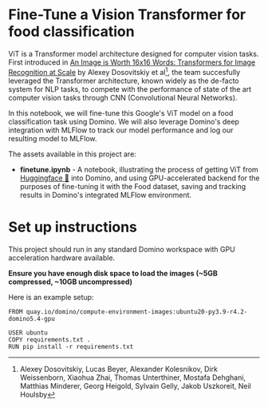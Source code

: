 # Fine-Tune a Vision Transformer for food classification

ViT is a Transformer model architecture designed for computer vision tasks. First introduced in [An Image is Worth 16x16 Words: Transformers for Image Recognition at Scale](https://arxiv.org/abs/2010.11929) by Alexey Dosovitskiy et al[^1], the team succesfully leveraged the Transformer architecture, known widely as the de-facto system for NLP tasks, to compete with the performance of state of the art computer vision tasks through CNN (Convolutional Neural Networks). 

In this notebook, we will fine-tune this Google's ViT model on a food classification task using Domino. We will also leverage Domino's deep integration with MLFlow to track our model performance and log our resulting model to MLFlow.

The assets available in this project are:

* **finetune.ipynb** - A notebook, illustrating the process of getting ViT from [Huggingface 🤗](https://huggingface.co/google/vit-base-patch16-224-in21k) into Domino, and using GPU-accelerated backend for the purposes of fine-tuning it with the Food dataset, saving and tracking results in Domino's integrated MLFlow environment.


# Set up instructions
This project should run in any standard Domino workspace with GPU acceleration hardware available.

**Ensure you have enough disk space to load the images (~5GB compressed, ~10GB uncompressed)**

Here is an example setup:

```
FROM quay.io/domino/compute-environment-images:ubuntu20-py3.9-r4.2-domino5.4-gpu

USER ubuntu
COPY requirements.txt .
RUN pip install -r requirements.txt
```

[^1]: Alexey Dosovitskiy, Lucas Beyer, Alexander Kolesnikov, Dirk Weissenborn, Xiaohua Zhai, Thomas Unterthiner, Mostafa Dehghani, Matthias Minderer, Georg Heigold, Sylvain Gelly, Jakob Uszkoreit, Neil Houlsby
